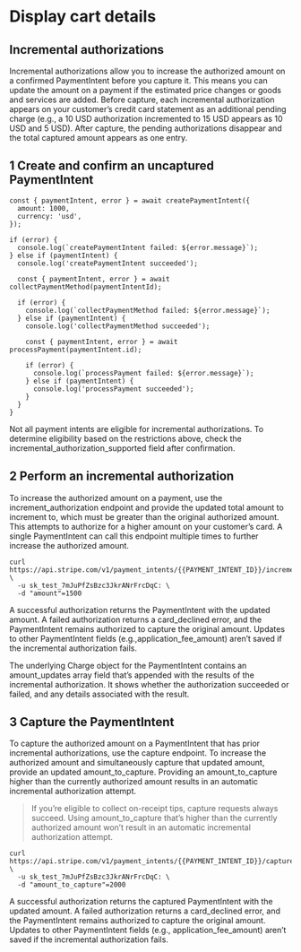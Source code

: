 # Display cart details

## Incremental authorizations

Incremental authorizations allow you to increase the authorized amount on a confirmed PaymentIntent before you capture it. This means you can update the amount on a payment if the estimated price changes or goods and services are added. Before capture, each incremental authorization appears on your customer’s credit card statement as an additional pending charge (e.g., a 10 USD authorization incremented to 15 USD appears as 10 USD and 5 USD). After capture, the pending authorizations disappear and the total captured amount appears as one entry.

## 1 Create and confirm an uncaptured PaymentIntent

```tsx
const { paymentIntent, error } = await createPaymentIntent({
  amount: 1000,
  currency: 'usd',
});

if (error) {
  console.log(`createPaymentIntent failed: ${error.message}`);
} else if (paymentIntent) {
  console.log('createPaymentIntent succeeded');

  const { paymentIntent, error } = await collectPaymentMethod(paymentIntentId);

  if (error) {
    console.log(`collectPaymentMethod failed: ${error.message}`);
  } else if (paymentIntent) {
    console.log('collectPaymentMethod succeeded');

    const { paymentIntent, error } = await processPayment(paymentIntent.id);

    if (error) {
      console.log(`processPayment failed: ${error.message}`);
    } else if (paymentIntent) {
      console.log('processPayment succeeded');
    }
  }
}
```

Not all payment intents are eligible for incremental authorizations. To determine eligibility based on the restrictions above, check the incremental_authorization_supported field after confirmation.

## 2 Perform an incremental authorization

To increase the authorized amount on a payment, use the increment_authorization endpoint and provide the updated total amount to increment to, which must be greater than the original authorized amount. This attempts to authorize for a higher amount on your customer’s card. A single PaymentIntent can call this endpoint multiple times to further increase the authorized amount.

```
curl https://api.stripe.com/v1/payment_intents/{{PAYMENT_INTENT_ID}}/increment_authorization \
  -u sk_test_7mJuPfZsBzc3JkrANrFrcDqC: \
  -d "amount"=1500
```

A successful authorization returns the PaymentIntent with the updated amount. A failed authorization returns a card_declined error, and the PaymentIntent remains authorized to capture the original amount. Updates to other PaymentIntent fields (e.g.,application_fee_amount) aren’t saved if the incremental authorization fails.

The underlying Charge object for the PaymentIntent contains an amount_updates array field that’s appended with the results of the incremental authorization. It shows whether the authorization succeeded or failed, and any details associated with the result.

## 3 Capture the PaymentIntent

To capture the authorized amount on a PaymentIntent that has prior incremental authorizations, use the capture endpoint. To increase the authorized amount and simultaneously capture that updated amount, provide an updated amount_to_capture. Providing an amount_to_capture higher than the currently authorized amount results in an automatic incremental authorization attempt.

> If you’re eligible to collect on-receipt tips, capture requests always succeed. Using amount_to_capture that’s higher than the currently authorized amount won’t result in an automatic incremental authorization attempt.

```
curl https://api.stripe.com/v1/payment_intents/{{PAYMENT_INTENT_ID}}/capture \
  -u sk_test_7mJuPfZsBzc3JkrANrFrcDqC: \
  -d "amount_to_capture"=2000
```

A successful authorization returns the captured PaymentIntent with the updated amount. A failed authorization returns a card_declined error, and the PaymentIntent remains authorized to capture the original amount. Updates to other PaymentIntent fields (e.g., application_fee_amount) aren’t saved if the incremental authorization fails.

